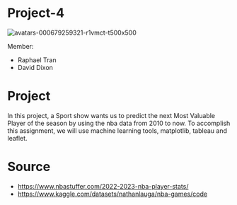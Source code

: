 # Project-4

 ![avatars-000679259321-r1vmct-t500x500](https://user-images.githubusercontent.com/115199874/227734174-10522e9e-2555-43ef-8a40-e7b024222fd9.jpg)


Member:
- Raphael Tran 
- David Dixon 

# Project 
In this project, a Sport show wants us to predict the next Most Valuable Player of the season by using the nba data from 2010 to now. To accomplish this assignment, we will use machine learning tools, matplotlib, tableau and leaflet. 

# Source 
- https://www.nbastuffer.com/2022-2023-nba-player-stats/
- https://www.kaggle.com/datasets/nathanlauga/nba-games/code
